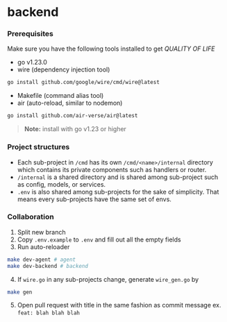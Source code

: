 # backend

### Prerequisites

Make sure you have the following tools installed to get *QUALITY OF LIFE*

- go v1.23.0
- wire (dependency injection tool)
```bash
go install github.com/google/wire/cmd/wire@latest
```
- Makefile (command alias tool)
- air (auto-reload, similar to nodemon)
```bash
go install github.com/air-verse/air@latest
```
> **Note:** install with go v1.23 or higher

### Project structures

- Each sub-project in `/cmd` has its own `/cmd/<name>/internal` directory which contains its private components such as handlers or router.
- `/internal` is a shared directory and is shared among sub-project such as config, models, or services.
- `.env` is also shared among sub-projects for the sake of simplicity. That means every sub-projects have the same set of envs.

### Collaboration

1. Split new branch
2. Copy `.env.example` to `.env` and fill out all the empty fields
3. Run auto-reloader
```bash
make dev-agent # agent
make dev-backend # backend
```
4. If `wire.go` in any sub-projects change, generate `wire_gen.go` by
```bash
make gen
```
5. Open pull request with title in the same fashion as commit message ex. `feat: blah blah blah`
